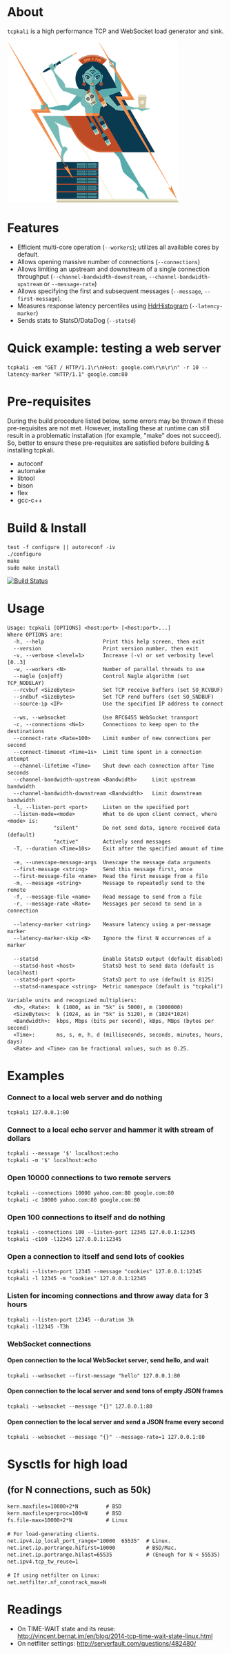 
# About

`tcpkali` is a high performance TCP and WebSocket load generator and sink.

![tcpkali mascot](doc/images/tcpkali-mascot.png)

# Features

 * Efficient multi-core operation (`--workers`); utilizes all available cores by default.
 * Allows opening massive number of connections (`--connections`)
 * Allows limiting an upstream and downstream of a single connection throughput (`--channel-bandwidth-downstream`, `--channel-bandwidth-upstream` or `--message-rate`)
 * Allows specifying the first and subsequent messages (`--message`, `--first-message`).
 * Measures response latency percentiles using [HdrHistogram](https://github.com/HdrHistogram) (`--latency-marker`)
 * Sends stats to StatsD/DataDog (`--statsd`)

# Quick example: testing a web server

    tcpkali -em "GET / HTTP/1.1\r\nHost: google.com\r\n\r\n" -r 10 --latency-marker "HTTP/1.1" google.com:80

# Pre-requisites

During the build procedure listed below, some errors may be thrown if these pre-requisites are not met. However, installing these at runtime can still result in a problematic installation (for example, "make" does not succeed). So, better to ensure these pre-requisites are satisfied before building & installing tcpkali.
 * autoconf
 * automake
 * libtool
 * bison
 * flex
 * gcc-c++

# Build & Install

    test -f configure || autoreconf -iv
    ./configure
    make
    sudo make install

[![Build Status](https://travis-ci.org/machinezone/tcpkali.svg?branch=master)](https://travis-ci.org/machinezone/tcpkali)

# Usage

    Usage: tcpkali [OPTIONS] <host:port> [<host:port>...]
    Where OPTIONS are:
      -h, --help                   Print this help screen, then exit
      --version                    Print version number, then exit
      -v, --verbose <level=1>      Increase (-v) or set verbosity level [0..3]
      -w, --workers <N>            Number of parallel threads to use
      --nagle {on|off}             Control Nagle algorithm (set TCP_NODELAY)
      --rcvbuf <SizeBytes>         Set TCP receive buffers (set SO_RCVBUF)
      --sndbuf <SizeBytes>         Set TCP rend buffers (set SO_SNDBUF)
      --source-ip <IP>             Use the specified IP address to connect

      --ws, --websocket            Use RFC6455 WebSocket transport
      -c, --connections <N=1>      Connections to keep open to the destinations
      --connect-rate <Rate=100>    Limit number of new connections per second
      --connect-timeout <Time=1s>  Limit time spent in a connection attempt
      --channel-lifetime <Time>    Shut down each connection after Time seconds
      --channel-bandwidth-upstream <Bandwidth>     Limit upstream bandwidth
      --channel-bandwidth-downstream <Bandwidth>   Limit downstream bandwidth
      -l, --listen-port <port>     Listen on the specified port
      --listen-mode=<mode>         What to do upon client connect, where <mode> is:
                   "silent"        Do not send data, ignore received data (default)
                   "active"        Actively send messages
      -T, --duration <Time=10s>    Exit after the specified amount of time

      -e, --unescape-message-args  Unescape the message data arguments
      --first-message <string>     Send this message first, once
      --first-message-file <name>  Read the first message from a file
      -m, --message <string>       Message to repeatedly send to the remote
      -f, --message-file <name>    Read message to send from a file
      -r, --message-rate <Rate>    Messages per second to send in a connection

      --latency-marker <string>    Measure latency using a per-message marker
      --latency-marker-skip <N>    Ignore the first N occurrences of a marker

      --statsd                     Enable StatsD output (default disabled)
      --statsd-host <host>         StatsD host to send data (default is localhost)
      --statsd-port <port>         StatsD port to use (default is 8125)
      --statsd-namespace <string>  Metric namespace (default is "tcpkali")

    Variable units and recognized multipliers:
      <N>, <Rate>:  k (1000, as in "5k" is 5000), m (1000000)
      <SizeBytes>:  k (1024, as in "5k" is 5120), m (1024*1024)
      <Bandwidth>:  kbps, Mbps (bits per second), kBps, MBps (bytes per second)
      <Time>:       ms, s, m, h, d (milliseconds, seconds, minutes, hours, days)
      <Rate> and <Time> can be fractional values, such as 0.25.

# Examples

### Connect to a local web server and do nothing

    tcpkali 127.0.0.1:80

### Connect to a local echo server and hammer it with stream of dollars

    tcpkali --message '$' localhost:echo
    tcpkali -m '$' localhost:echo

### Open 10000 connections to two remote servers

    tcpkali --connections 10000 yahoo.com:80 google.com:80
    tcpkali -c 10000 yahoo.com:80 google.com:80

### Open 100 connections to itself and do nothing

    tcpkali --connections 100 --listen-port 12345 127.0.0.1:12345
    tcpkali -c100 -l12345 127.0.0.1:12345

### Open a connection to itself and send lots of cookies

    tcpkali --listen-port 12345 --message "cookies" 127.0.0.1:12345
    tcpkali -l 12345 -m "cookies" 127.0.0.1:12345

### Listen for incoming connections and throw away data for 3 hours

    tcpkali --listen-port 12345 --duration 3h
    tcpkali -l12345 -T3h

### WebSocket connections

#### Open connection to the local WebSocket server, send hello, and wait

    tcpkali --websocket --first-message "hello" 127.0.0.1:80

#### Open connection to the local server and send tons of empty JSON frames

    tcpkali --websocket --message "{}" 127.0.0.1:80

#### Open connection to the local server and send a JSON frame every second

    tcpkali --websocket --message "{}" --message-rate=1 127.0.0.1:80


# Sysctls for high load
## (for N connections, such as 50k)

    kern.maxfiles=10000+2*N         # BSD
    kern.maxfilesperproc=100+N      # BSD
    fs.file-max=10000+2*N           # Linux

    # For load-generating clients.
    net.ipv4.ip_local_port_range="10000  65535"  # Linux.
    net.inet.ip.portrange.hifirst=10000          # BSD/Mac.
    net.inet.ip.portrange.hilast=65535           # (Enough for N < 55535)
    net.ipv4.tcp_tw_reuse=1

    # If using netfilter on Linux:
    net.netfilter.nf_conntrack_max=N

# Readings

 * On TIME-WAIT state and its reuse:
     http://vincent.bernat.im/en/blog/2014-tcp-time-wait-state-linux.html
 * On netfliter settings:
     http://serverfault.com/questions/482480/

